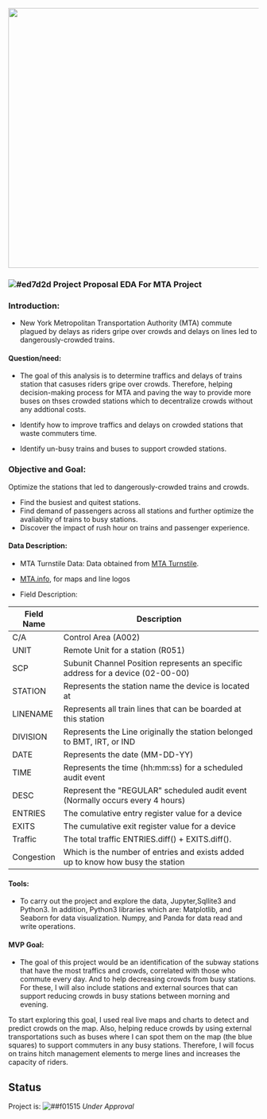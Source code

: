 <!-- ### Assumptions:
As a daily subway commuter, based on experience, commuters are more willing to talk to a surveyor while waiting for train than when exiting a station. So, the focus of this analysis was limited to entries into stations (commuters exiting stations were excluded) who are waiting
### Problem Statement:
*Identify how to improve traffics and delays on crowded stations that waste commuters time.
-->



<p align="center">
  <img width="523" src="https://user-images.githubusercontent.com/20365333/135308375-7014d076-2012-44d8-ac93-4cea66f4026e.png">
</p>

###  ![#ed7d2d](https://via.placeholder.com/15/ed7d2d/000000?text=+) Project Proposal EDA For MTA Project

### Introduction:

* New York Metropolitan Transportation Authority (MTA) commute plagued by delays as riders gripe over crowds
and delays on lines led to dangerously-crowded trains.  

#### Question/need:
* The goal of this analysis is to determine traffics and delays of trains station that casuses riders gripe over crowds. Therefore, helping decision-making process for MTA and paving the way to provide more buses on thses crowded stations which to decentralize crowds without any addtional costs. 

* Identify how to improve traffics and delays on crowded stations that waste commuters time.

* Identify un-busy trains and buses to support crowded stations.

### Objective and Goal:

Optimize the stations that led to dangerously-crowded trains and crowds.
* Find the busiest and quitest stations.
* Find demand of passengers across all stations and further optimize the avaliablity of trains to busy stations.
* Discover the impact of rush hour on trains and passenger experience. <!--time period of day with highest traffic and crowds per station * Observe the best time for buses to support if trains out of capacity..-->

   
#### Data Description:
* MTA Turnstile Data:
Data obtained from [MTA Turnstile](http://web.mta.info/developers/turnstile.html).
- [MTA.info](http://www.mta.info/nyct), for maps and line logos

* Field Description:

| Field Name | Description                                                                     |
|------------|---------------------------------------------------------------------------------|
| C/A        | Control Area (A002)                                                             |
| UNIT       | Remote Unit for a station (R051)                                                |
| SCP        | Subunit Channel Position represents an specific address for a device (02-00-00) |
| STATION    | Represents the station name the device is located at                            |
| LINENAME   | Represents all train lines that can be boarded at this station                  |
| DIVISION   | Represents the Line originally the station belonged to BMT, IRT, or IND         |
| DATE       | Represents the date (MM-DD-YY)                                                  |
| TIME       | Represents the time (hh:mm:ss) for a scheduled audit event                      |
| DESC       | Represent the "REGULAR" scheduled audit event (Normally occurs every 4 hours)   |
| ENTRIES    | The comulative entry register value for a device                                |
| EXITS      | The cumulative exit register value for a device                                 |
| Traffic    | The total traffic ENTRIES.diff() + EXITS.diff().                                |
| Congestion | Which is the number of entries and exists added up to know how busy the station |



#### Tools:
* To carry out the project and explore the data, Jupyter,Sqllite3 and Python3. In addition, Python3 libraries which are:
Matplotlib, and Seaborn for data visualization.
Numpy, and Panda for data read and write operations.


#### MVP Goal:

* The goal of this project would be an identification of the subway stations that have the most traffics and crowds, correlated with those who commute every day. And to help decreasing crowds from busy stations. For these, I will also include stations and external sources that can support reducing crowds in busy stations between morning and evening. 


To start exploring this goal, I used real live maps and charts to detect and predict crowds on the map. Also, helping reduce crowds by using external transportations such as buses where I can spot them on the map (the blue squares) to support commuters in any busy stations. Therefore, I will focus on trains hitch management elements to merge lines and increases the capacity of riders.  



## Status
Project is: ![##f01515](https://via.placeholder.com/15/f01515/000000?text=+) _Under Approval_

